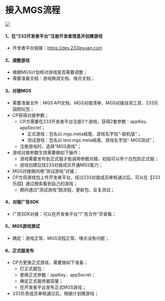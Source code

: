 # 接入MGS流程
![](https://cdn.233xyx.com/1617072660829_407.png)

#### 1、在“233开发者平台”注册开发者信息并创建游戏
  - 开发者平台链接：https://dev.233leyuan.com

#### 2、调整游戏
  - 根据MGS计划核对游戏是否需要调整；
  - 需要准备文档：游戏微调文档、埋点文档；

#### 3、对接MGS
  - 需要准备文件：MGS API文档、MGS对接清单、MGS对接自测工具、233乐园把玩包；
  - CP获得对接参数；
    - CP方需要在233开发者平台注册2个游戏，获得2套参数：appKey、appSecret；
      - 正式游戏：包名以.mgs.meta结尾、游戏名字加“-联机版”；
      - 测试游戏：包名以.test.mgs.meta结尾、游戏名字加“-MGS测试”；
    - 注册游戏时，选择“MGS游戏”；
  - 游戏对接参数生效需要做如下操作；
    - 游戏需要发布到正式服才能调用参数对接，初始可以传个白包到正式服；
    - 游戏创建后找233对接成员开通MGS能力；
  - MGS对接期间用“测试游戏”对接；
  - CP方将游戏包上传开发者平台，经过233对接成员审核通过后，可以在【233乐园】通过搜索看到自己的游戏；
    - 期间通过“测试游戏”跑流程、更新包、反复测试；

#### 4、对接广告SDK
  - 广告SDK对接：可以在开发者平台“广告合作”页查看；

#### 5、MGS游戏测试
  - 确定：游戏正常、MGS流程正常、埋点没有问题；

#### 6、正式服发布
  - CP方更换正式游戏，需要做如下准备；
    - 打正式服包：
    - 更换正式参数：appKey、appSecret；
    - 确定正式服务器容量；
    - 在开发者平台发布正式MGS游戏；
  - 233负责成员审核通过后，根据计划推游戏；
